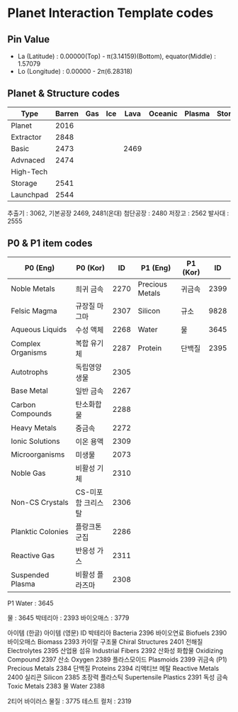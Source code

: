 # Planet Interaction Template codes

## Pin Value
- La (Latitude)  : 0.00000(Top) - &pi;(3.14159)(Bottom), equator(Middle) : 1.57079
- Lo (Longitude) : 0.00000 - 2&pi;(6.28318)

## Planet & Structure codes
| Type      | Barren | Gas  | Ice  | Lava | Oceanic | Plasma | Storm | Temperate |
|-----------|--------|------|------|------|---------|--------|-------|-----------|
| Planet    | 2016   |      |      |      |         |        |       | 11        |
| Extractor | 2848   |      |      |      |         |        |       | 3068      |
| Basic     | 2473   |      |      | 2469 |         |        |       | 2481      |
| Advnaced  | 2474   |      |      |      |         |        |       | 2480      |
| High-Tech |        |      |      |      |         |        |       |           |
| Storage   | 2541   |      |      |      |         |        |       | 3068      |
| Launchpad | 2544   |      |      |      |         |        |       | 2555      |

추출기 : 3062, 
기본공장 2469, 2481(온대)
첨단공장 : 2480
저장고 : 2562
발사대 : 2555

## P0 & P1 item codes
| P0 (Eng) | P0 (Kor) | ID |  P1 (Eng) | P1 (Kor) | ID | 
|-|-|-|-|-|-|
| Noble Metals | 희귀 금속 | 2270 | Precious Metals | 귀금속 | 2399 |
| Felsic Magma | 규장질 마그마 | 2307 | Silicon | 규소 | 9828 |
| Aqueous Liquids | 수성 액체 | 2268 | Water | 물 | 3645 |
| Complex Organisms | 복합 유기체 | 2287 | Protein | 단백질 | 2395 |
| Autotrophs | 독립영양생물 | 2305 | |
| Base Metal | 일반 금속 | 2267 | |
| Carbon Compounds | 탄소화합물	| 2288 |
| Heavy Metals | 중금속	| 2272 |
| Ionic Solutions | 이온 용액 | 2309 |
| Microorganisms | 미생물 | 2073 |
| Noble Gas	| 비활성 기체 | 2310 |
| Non-CS Crystals | CS-미포함 크리스탈 | 2306 |
|	Planktic Colonies | 플랑크톤 군집 | 2286 |
| Reactive Gas | 반응성 가스 | 2311 |
| Suspended Plasma | 비활성 플라즈마 | 2308 |


P1
Water : 3645

물 : 3645
박테리아 : 2393
바이오매스 : 3779

아이템 (한글)	아이템 (영문)	ID
박테리아	Bacteria	2396
바이오연료	Biofuels	2390
바이오매스	Biomass	2393
카이랄 구조물	Chiral Structures	2401
전해질	Electrolytes	2395
산업용 섬유	Industrial Fibers	2392
산화성 화합물	Oxidizing Compound	2397
산소	Oxygen	2389
플라스모이드	Plasmoids	2399
귀금속 (P1)	Precious Metals	2384
단백질	Proteins	2394
리액티브 메탈	Reactive Metals	2400
실리콘	Silicon	2385
초장력 플라스틱	Supertensile Plastics	2391
독성 금속	Toxic Metals	2383
물	Water	2388




2티어
바이러스 물질 : 3775
테스트 컬처 : 2319
